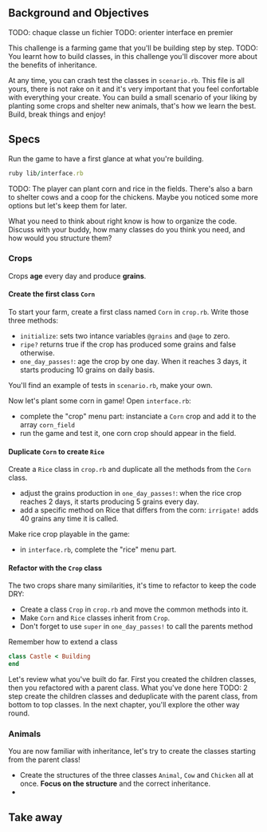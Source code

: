 ## Background and Objectives

TODO: chaque classe un fichier
TODO: orienter interface en premier

This challenge is a farming game that you'll be building step by step.
TODO:
You learnt how to build classes, in this challenge you'll discover more about the benefits of inheritance.

At any time, you can crash test the classes in `scenario.rb`. This file is all yours, there is not rake on it and it's very important that you feel confortable with everything your create. You can build a small scenario of your liking by planting some crops and shelter new animals, that's how we learn the best. Build, break things and enjoy!


## Specs

Run the game to have a first glance at what you're building.

```ruby
ruby lib/interface.rb
```
TODO:
The player can plant corn and rice in the fields. There's also a barn to shelter cows and a coop for the chickens. Maybe you noticed some more options but let's keep them for later.

What you need to think about right know is how to organize the code. Discuss with your buddy, how many classes do you think you need, and how would you structure them? 


### Crops

Crops **age** every day and produce **grains**.

#### Create the first class `Corn`
To start your farm, create a first class named `Corn` in `crop.rb`. Write those three methods:
 - `initialize`: sets two intance variables `@grains` and `@age` to zero.
 - `ripe?` returns true if the crop has produced some grains and false otherwise.
 - `one_day_passes!`: age the crop by one day. When it reaches 3 days, it starts producing 10 grains on daily basis.

You'll find an example of tests in `scenario.rb`, make your own.

Now let's plant some corn in game! Open `interface.rb`:
 - complete the "crop" menu part: instanciate a `Corn` crop and add it to the array `corn_field`
 - run the game and test it, one corn crop should appear in the field.

#### Duplicate `Corn` to create `Rice`
Create a `Rice` class in `crop.rb` and duplicate all the methods from the `Corn` class.
  - adjust the grains production in `one_day_passes!`: when the rice crop reaches 2 days, it starts producing 5 grains every day.
  - add a specific method on Rice that differs from the corn: `irrigate!` adds 40 grains any time it is called.

Make rice crop playable in the game:
  - in `interface.rb`, complete the "rice" menu part.

#### Refactor with the `Crop` class
The two crops share many similarities, it's time to refactor to keep the code DRY:
  - Create a class `Crop` in `crop.rb` and move the common methods into it.
  - Make `Corn` and `Rice` classes inherit from `Crop`.
  - Don't forget to use `super` in `one_day_passes!` to call the parents method

Remember how to extend a class
```ruby
class Castle < Building
end
```


Let's review what you've built do far. First you created the children classes, then you refactored with a parent class.
What you've done here TODO: 2 step create the children classes and deduplicate with the parent class, from bottom to top classes. In the next chapter, you'll explore the other way round.


### Animals
You are now familiar with inheritance, let's try to create the classes starting from the parent class!

- Create the structures of the three classes `Animal`, `Cow` and `Chicken` all at once. **Focus on the structure** and the correct inheritance.
- 




## Take away


